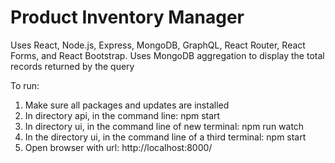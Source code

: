# Product Inventory Manager
Uses React, Node.js, Express, MongoDB, GraphQL, React Router, React Forms, and React Bootstrap.
Uses MongoDB aggregation to display the total records returned by the query 
 
To run:
1) Make sure all packages and updates are installed
2) In directory api, in the command line: npm start
3) In directory ui, in the command line of new terminal: npm run watch
3) In the directory ui, in the command line of a third terminal: npm start
4) Open browser with url: http://localhost:8000/ 
